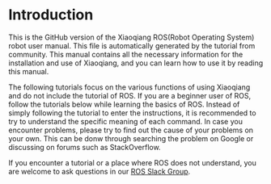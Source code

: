 # Introduction

This is the GitHub version of the Xiaoqiang ROS(Robot Operating System) robot user manual.
This file is automatically generated by the tutorial from community. This manual contains all the necessary information for the installation and use of Xiaoqiang, and you can learn how to use it by reading this manual.

The following tutorials focus on the various functions of using Xiaoqiang and do not include the tutorial of ROS. If you are a beginner user of ROS, follow the tutorials below while learning the basics of ROS.
Instead of simply following the tutorial to enter the instructions, it is recommended to try to understand the specific meaning of each command. In case you encounter problems, please try to find out the cause of your problems on your own. This can be donw through searching the problem on Google or discussing on forums such as StackOverflow.

If you encounter a tutorial or a place where ROS does not understand, you are welcome to ask questions in our [ROS Slack Group](https://join.slack.com/t/bluewhale-robot/shared_invite/enQtNDQwODQwNjkxNjgzLWRmZjA3NzQ1M2IyNTY4MzhkYmFlYzA2MmE1NjZjNzFjODRhOTI3OTVjYjFlNmFjNGE5MzliNjMwOTcxZjIwMjE).